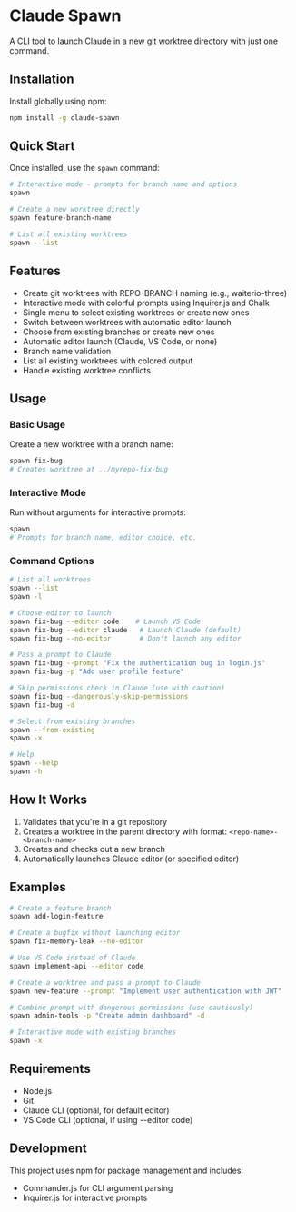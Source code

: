 # Claude Spawn

A CLI tool to launch Claude in a new git worktree directory with just one command.

## Installation

Install globally using npm:

```bash
npm install -g claude-spawn
```

## Quick Start

Once installed, use the `spawn` command:

```bash
# Interactive mode - prompts for branch name and options
spawn

# Create a new worktree directly
spawn feature-branch-name

# List all existing worktrees
spawn --list
```

## Features

- Create git worktrees with REPO-BRANCH naming (e.g., waiterio-three)
- Interactive mode with colorful prompts using Inquirer.js and Chalk
- Single menu to select existing worktrees or create new ones
- Switch between worktrees with automatic editor launch
- Choose from existing branches or create new ones
- Automatic editor launch (Claude, VS Code, or none)
- Branch name validation
- List all existing worktrees with colored output
- Handle existing worktree conflicts

## Usage

### Basic Usage

Create a new worktree with a branch name:

```bash
spawn fix-bug
# Creates worktree at ../myrepo-fix-bug
```

### Interactive Mode

Run without arguments for interactive prompts:

```bash
spawn
# Prompts for branch name, editor choice, etc.
```

### Command Options

```bash
# List all worktrees
spawn --list
spawn -l

# Choose editor to launch
spawn fix-bug --editor code    # Launch VS Code
spawn fix-bug --editor claude   # Launch Claude (default)
spawn fix-bug --no-editor       # Don't launch any editor

# Pass a prompt to Claude
spawn fix-bug --prompt "Fix the authentication bug in login.js"
spawn fix-bug -p "Add user profile feature"

# Skip permissions check in Claude (use with caution)
spawn fix-bug --dangerously-skip-permissions
spawn fix-bug -d

# Select from existing branches
spawn --from-existing
spawn -x

# Help
spawn --help
spawn -h
```

## How It Works

1. Validates that you're in a git repository
2. Creates a worktree in the parent directory with format: `<repo-name>-<branch-name>`
3. Creates and checks out a new branch
4. Automatically launches Claude editor (or specified editor)

## Examples

```bash
# Create a feature branch
spawn add-login-feature

# Create a bugfix without launching editor
spawn fix-memory-leak --no-editor

# Use VS Code instead of Claude
spawn implement-api --editor code

# Create a worktree and pass a prompt to Claude
spawn new-feature --prompt "Implement user authentication with JWT"

# Combine prompt with dangerous permissions (use cautiously)
spawn admin-tools -p "Create admin dashboard" -d

# Interactive mode with existing branches
spawn -x
```

## Requirements

- Node.js
- Git
- Claude CLI (optional, for default editor)
- VS Code CLI (optional, if using --editor code)

## Development

This project uses npm for package management and includes:

- Commander.js for CLI argument parsing
- Inquirer.js for interactive prompts
